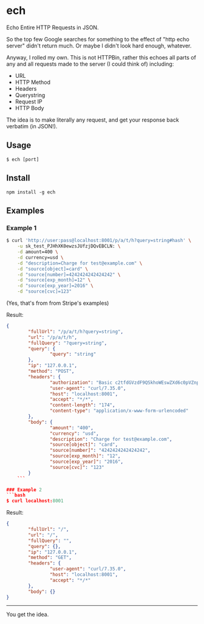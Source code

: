 ech
===
Echo Entire HTTP Requests in JSON.

So the top few Google searches for something to the effect of "http echo server"
didn't return much. Or maybe I didn't look hard enough, whatever.

Anyway, I rolled my own. This is not HTTPBin, rather this echoes all parts of
any and all requests made to the server (I could think of) including:

- URL
- HTTP Method
- Headers
- Querystring
- Request IP
- HTTP Body

The idea is to make literally any request, and get your response back verbatim
(in JSON!).

Usage
-----

	$ ech [port]

Install
-------

	npm install -g ech

Examples
--------
### Example 1

```bash
$ curl 'http://user:pass@localhost:8001/p/a/t/h?query=string#hash' \
	-u sk_test_PJHhXK0ewzsJUfzjDQvEBCLN: \
	-d amount=400 \
	-d currency=usd \
	-d "description=Charge for test@example.com" \
	-d "source[object]=card" \
	-d "source[number]=4242424242424242" \
	-d "source[exp_month]=12" \
	-d "source[exp_year]=2016" \
	-d "source[cvc]=123"
```

(Yes, that's from from Stripe's examples)

Result:
```json
{
		"fullUrl": "/p/a/t/h?query=string",
		"url": "/p/a/t/h",
		"fullQuery": "?query=string",
		"query": {
				"query": "string"
		},
		"ip": "127.0.0.1",
		"method": "POST",
		"headers": {
				"authorization": "Basic c2tfdGVzdF9QSkhoWEswZXd6c0pVZnpqRFF2RUJDTE46cGFzcw==",
				"user-agent": "curl/7.35.0",
				"host": "localhost:8001",
				"accept": "*/*",
				"content-length": "174",
				"content-type": "application/x-www-form-urlencoded"
		},
		"body": {
				"amount": "400",
				"currency": "usd",
				"description": "Charge for test@example.com",
				"source[object]": "card",
				"source[number]": "4242424242424242",
				"source[exp_month]": "12",
				"source[exp_year]": "2016",
				"source[cvc]": "123"
		}
	```

### Example 2
```bash
$ curl localhost:8001
```

Result:
```json
{
		"fullUrl": "/",
		"url": "/",
		"fullQuery": "",
		"query": {},
		"ip": "127.0.0.1",
		"method": "GET",
		"headers": {
				"user-agent": "curl/7.35.0",
				"host": "localhost:8001",
				"accept": "*/*"
		},
		"body": {}
}
```
- - -
You get the idea.
